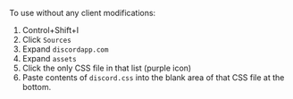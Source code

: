 To use without any client modifications:

1. Control+Shift+I
2. Click `Sources`
3. Expand `discordapp.com`
4. Expand `assets`
5. Click the only CSS file in that list (purple icon)
6. Paste contents of `discord.css` into the blank area of that CSS file at the bottom.

